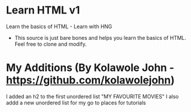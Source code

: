 # Learn HTML v1
 Learn the basics of HTML - Learn with HNG
 
- This source is just bare bones and helps you learn the basics of HTML. Feel free to clone and modify.

# My Additions (By Kolawole John - https://github.com/kolawolejohn)
I added an h2 to the first unordered list "MY FAVOURITE MOVIES"
I also addd a new unordered list for my go to places for tutorials
